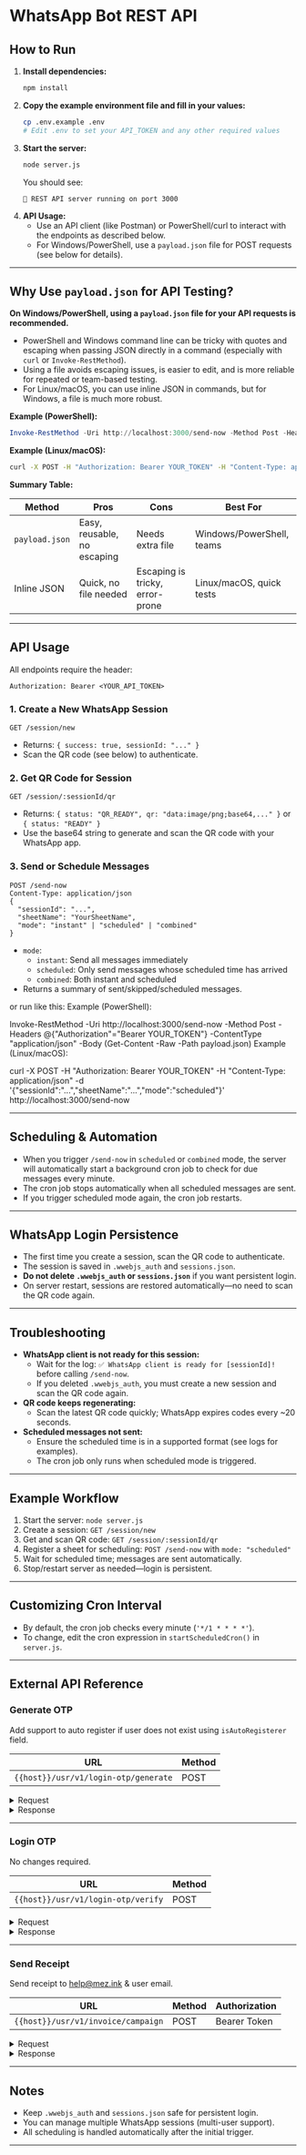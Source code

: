 # WhatsApp Bot REST API

## How to Run

1. **Install dependencies:**
   ```bash
   npm install
   ```
2. **Copy the example environment file and fill in your values:**
   ```bash
   cp .env.example .env
   # Edit .env to set your API_TOKEN and any other required values
   ```
3. **Start the server:**
   ```bash
   node server.js
   ```
   You should see:
   ```
   🚀 REST API server running on port 3000
   ```
4. **API Usage:**
   - Use an API client (like Postman) or PowerShell/curl to interact with the endpoints as described below.
   - For Windows/PowerShell, use a `payload.json` file for POST requests (see below for details).

---

## Why Use `payload.json` for API Testing?

**On Windows/PowerShell, using a `payload.json` file for your API requests is recommended.**

- PowerShell and Windows command line can be tricky with quotes and escaping when passing JSON directly in a command (especially with `curl` or `Invoke-RestMethod`).
- Using a file avoids escaping issues, is easier to edit, and is more reliable for repeated or team-based testing.
- For Linux/macOS, you can use inline JSON in commands, but for Windows, a file is much more robust.

**Example (PowerShell):**
```powershell
Invoke-RestMethod -Uri http://localhost:3000/send-now -Method Post -Headers @{"Authorization"="Bearer YOUR_TOKEN"} -ContentType "application/json" -Body (Get-Content -Raw -Path payload.json)
```

**Example (Linux/macOS):**
```bash
curl -X POST -H "Authorization: Bearer YOUR_TOKEN" -H "Content-Type: application/json" -d '{"sessionId":"...","sheetName":"...","mode":"scheduled"}' http://localhost:3000/send-now
```

**Summary Table:**

| Method           | Pros                        | Cons                        | Best For                |
|------------------|----------------------------|-----------------------------|-------------------------|
| `payload.json`   | Easy, reusable, no escaping| Needs extra file            | Windows/PowerShell, teams|
| Inline JSON      | Quick, no file needed      | Escaping is tricky, error-prone | Linux/macOS, quick tests|

---

## API Usage
All endpoints require the header:
```
Authorization: Bearer <YOUR_API_TOKEN>
```

### 1. Create a New WhatsApp Session
```http
GET /session/new
```
- Returns: `{ success: true, sessionId: "..." }`
- Scan the QR code (see below) to authenticate.

### 2. Get QR Code for Session
```http
GET /session/:sessionId/qr
```
- Returns: `{ status: "QR_READY", qr: "data:image/png;base64,..." }` or `{ status: "READY" }`
- Use the base64 string to generate and scan the QR code with your WhatsApp app.

### 3. Send or Schedule Messages
```http
POST /send-now
Content-Type: application/json
{
  "sessionId": "...",
  "sheetName": "YourSheetName",
  "mode": "instant" | "scheduled" | "combined"
}
```
- `mode`:
  - `instant`: Send all messages immediately
  - `scheduled`: Only send messages whose scheduled time has arrived
  - `combined`: Both instant and scheduled
- Returns a summary of sent/skipped/scheduled messages.

or run like this:
Example (PowerShell):

Invoke-RestMethod -Uri http://localhost:3000/send-now -Method Post -Headers @{"Authorization"="Bearer YOUR_TOKEN"} -ContentType "application/json" -Body (Get-Content -Raw -Path payload.json)
Example (Linux/macOS):

curl -X POST -H "Authorization: Bearer YOUR_TOKEN" -H "Content-Type: application/json" -d '{"sessionId":"...","sheetName":"...","mode":"scheduled"}' http://localhost:3000/send-now

---

## Scheduling & Automation
- When you trigger `/send-now` in `scheduled` or `combined` mode, the server will automatically start a background cron job to check for due messages every minute.
- The cron job stops automatically when all scheduled messages are sent.
- If you trigger scheduled mode again, the cron job restarts.

---

## WhatsApp Login Persistence
- The first time you create a session, scan the QR code to authenticate.
- The session is saved in `.wwebjs_auth` and `sessions.json`.
- **Do not delete `.wwebjs_auth` or `sessions.json`** if you want persistent login.
- On server restart, sessions are restored automatically—no need to scan the QR code again.

---

## Troubleshooting
- **WhatsApp client is not ready for this session:**
  - Wait for the log: `✅ WhatsApp client is ready for [sessionId]!` before calling `/send-now`.
  - If you deleted `.wwebjs_auth`, you must create a new session and scan the QR code again.
- **QR code keeps regenerating:**
  - Scan the latest QR code quickly; WhatsApp expires codes every ~20 seconds.
- **Scheduled messages not sent:**
  - Ensure the scheduled time is in a supported format (see logs for examples).
  - The cron job only runs when scheduled mode is triggered.

---

## Example Workflow
1. Start the server: `node server.js`
2. Create a session: `GET /session/new`
3. Get and scan QR code: `GET /session/:sessionId/qr`
4. Register a sheet for scheduling: `POST /send-now` with `mode: "scheduled"`
5. Wait for scheduled time; messages are sent automatically.
6. Stop/restart server as needed—login is persistent.

---

## Customizing Cron Interval
- By default, the cron job checks every minute (`'*/1 * * * *'`).
- To change, edit the cron expression in `startScheduledCron()` in `server.js`.

---

## External API Reference

### Generate OTP
Add support to auto register if user does not exist using `isAutoRegisterer` field.

| URL                                   | Method |
|----------------------------------------|--------|
| `{{host}}/usr/v1/login-otp/generate`  | POST   |

<details>
<summary>Request</summary>

<!-- Example request body here -->

</details>

<details>
<summary>Response</summary>

<!-- Example response body here -->

</details>

---

### Login OTP
No changes required.

| URL                                 | Method |
|-------------------------------------|--------|
| `{{host}}/usr/v1/login-otp/verify` | POST   |

<details>
<summary>Request</summary>

<!-- Example request body here -->

</details>

<details>
<summary>Response</summary>

<!-- Example response body here -->

</details>

---

### Send Receipt
Send receipt to help@mez.ink & user email.

| URL                                 | Method | Authorization   |
|-------------------------------------|--------|-----------------|
| `{{host}}/usr/v1/invoice/campaign` | POST   | Bearer Token    |

<details>
<summary>Request</summary>

<!-- Example request body here -->

</details>

<details>
<summary>Response</summary>

<!-- Example response body here -->

</details>

---

## Notes
- Keep `.wwebjs_auth` and `sessions.json` safe for persistent login.
- You can manage multiple WhatsApp sessions (multi-user support).
- All scheduling is handled automatically after the initial trigger.

---


